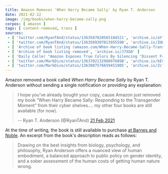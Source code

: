 ```yaml
---
title: Amazon Removes 'When Harry Became Sally' by Ryan T. Anderson
date: 2021-02-22
image: /img/books/when-harry-became-sally.png
corpos: [ amazon ]
tags: [ content-removed, trans ]
sources:
 - [ 'twitter.com/RyanTAnd/status/1363587820565184521', 'archive.is/aYfRq' ]
 - [ 'twitter.com/RyanTAnd/status/1363589307013955590', 'archive.is/IUWsi' ]
 - [ 'Archive of book listing (amazon.com/When-Harry-Became-Sally-Transgender/dp/1974919269)', 'archive.is/BtWw6' ]
 - [ 'Archive of book listing removed', 'archive.is/J7XG0' ]
 - [ 'Daily Caller "Amazon Exposes True Colors By Silencing ‘Dissent From A New Orthodoxy,’ Author Says" by Mary Margaret Olohan (22 Feb 2021)', 'archive.is/dVV88' ]
 - [ 'twitter.com/MarkDice/status/1363702132960976898', 'archive.is/kEV11' ]
 - [ 'twitter.com/MarkDice/status/1363987576659451905', 'archive.is/ZcfFr' ]
---
```


Amazon removed a book called _When Harry Became Sally_ by Ryan T.
Anderson without sending a single notification or providing any explanation:

> I hope you’ve already bought your copy, cause Amazon just removed my book
> “When Harry Became Sally: Responding to the Transgender Moment” from their
> cyber shelves.... my other four books are still available (for now).
>
> -- Ryan T. Anderson (@RyanTAnd) [21 Feb 2021](https://archive.is/aYfRq)

At the time of writing, the book is still available to purchase [at Barnes and
Noble](https://www.barnesandnoble.com/w/when-harry-became-sally-ryan-anderson/1125792437).
An excerpt from the book's description reads as follows:

> Drawing on the best insights from biology, psychology, and philosophy, Ryan
> Anderson offers a nuanced view of human embodiment, a balanced approach to
> public policy on gender identity, and a sober assessment of the human costs
> of getting human nature wrong.
